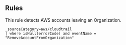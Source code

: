## Rules

This rule detects AWS accounts leaving an Organization.

```text
_sourceCategory=aws/cloudtrail
| where isNull(errorCode) and eventName = "RemoveAccountFromOrganization"
```